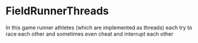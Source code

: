 # FieldRunnerThreads
In this game runner athletes (which are implemented as threads) each try to race each other and sometimes even cheat and interrupt each other 
